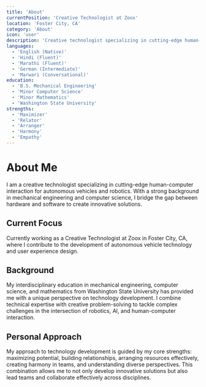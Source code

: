 ```yaml
---
title: 'About'
currentPosition: 'Creative Technologist at Zoox'
location: 'Foster City, CA'
category: 'About'
icon: 'user'
description: 'Creative technologist specializing in cutting-edge human-computer interaction for autonomous vehicles and robotics.'
languages:
  - 'English (Native)'
  - 'Hindi (Fluent)'
  - 'Marathi (Fluent)'
  - 'German (Intermediate)'
  - 'Marwari (Conversational)'
education:
  - 'B.S. Mechanical Engineering'
  - 'Minor Computer Science'
  - 'Minor Mathematics'
  - 'Washington State University'
strengths:
  - 'Maximizer'
  - 'Relator'
  - 'Arranger'
  - 'Harmony'
  - 'Empathy'
---
```


# About Me

I am a creative technologist specializing in cutting-edge human-computer interaction for autonomous vehicles and robotics. With a strong background in mechanical engineering and computer science, I bridge the gap between hardware and software to create innovative solutions.

## Current Focus

Currently working as a Creative Technologist at Zoox in Foster City, CA, where I contribute to the development of autonomous vehicle technology and user experience design.

## Background

My interdisciplinary education in mechanical engineering, computer science, and mathematics from Washington State University has provided me with a unique perspective on technology development. I combine technical expertise with creative problem-solving to tackle complex challenges in the intersection of robotics, AI, and human-computer interaction.

## Personal Approach

My approach to technology development is guided by my core strengths: maximizing potential, building relationships, arranging resources effectively, creating harmony in teams, and understanding diverse perspectives. This combination allows me to not only develop innovative solutions but also lead teams and collaborate effectively across disciplines. 